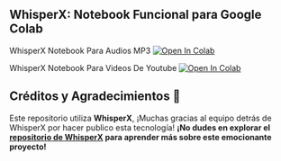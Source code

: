 ## WhisperX: Notebook Funcional para Google Colab

WhisperX Notebook Para Audios MP3
<a href="https://colab.research.google.com/github/customnime/WhisperX-Custom-colab/blob/main/WhisperX_Transcripci%C3%B3n_de_texto_con_inteligencia_artificial_.ipynb" target="_parent"><img src="https://colab.research.google.com/assets/colab-badge.svg" alt="Open In Colab"/></a> 

WhisperX Notebook Para Videos De Youtube
<a href="https://colab.research.google.com/github/customnime/WhisperX_colab/blob/main/WhisperTubeX.ipynb" target="_parent"><img src="https://colab.research.google.com/assets/colab-badge.svg" alt="Open In Colab"/></a>

## **Créditos y Agradecimientos** 🎉

Este repositorio utiliza **WhisperX**, ¡Muchas gracias al equipo detrás de WhisperX por hacer publico esta tecnología! **¡No dudes en explorar el [repositorio de WhisperX](https://github.com/m-bain/whisperX) para aprender más sobre este emocionante proyecto!**
